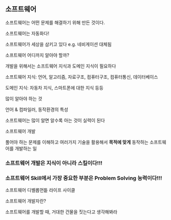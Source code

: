 ## 소프트웨어

소프트웨어는 어떤 문제를 해결하기 위해 만든 것이다.

소프트웨어는 자동화다!

소프트웨어가 세상을 삼키고 있다 e.g. 네비게이션 대체됨





소프트웨어 어디까지 알아야 할까?

개발을 위해서는 소프트웨어 지식과 도메인 지식이 필요하다

소프트웨어 지식: 언어, 알고리즘, 자료구조, 컴퓨터구조, 컴퓨터통신, 데이터베이스

도메인 지식: 자동차 지식, 스마트폰에 대한 지식 등등



많이 알아야 하는 것

언어 & 컴파일러, 동작환경의 특성

소프트웨어는 많이 알면 알수록 아는 것이 실력이 된다



소프트웨어 개발

풀어야 하는 문제를 이해하고 여러가지 기술을 활용해서 **목적에 맞게** 동작하는 소프트웨어를 개발하는 일



### 소프트웨어 개발은 지식이 아니라 스킬이다!!!

### 소프트웨어 Skill에서 가장 중요한 부분은 Problem Solving 능력이다!!!

소프트웨어 디벨롭먼틑 라이프 사이클



소프트웨어 개발자란?



소프트웨어를 개발할 때, 거대한 건물을 짓는다고 생각해봐라